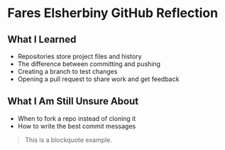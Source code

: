 # Fares Elsherbiny GitHub Reflection

## What I Learned
- Repositories store project files and history  
- The difference between committing and pushing  
- Creating a branch to test changes  
- Opening a pull request to share work and get feedback  

## What I Am Still Unsure About
- When to fork a repo instead of cloning it  
- How to write the best commit messages  

> This is a blockquote example.  
